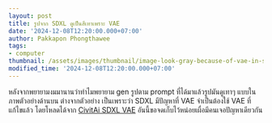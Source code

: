 ```yaml
---
layout: post
title: รูปจาก SDXL ดูเป็นสีเทาเพราะ VAE
date: '2024-12-08T12:20:00.000+07:00'
author: Pakkapon Phongthawee
tags:
- computer
thumbnail: /assets/images/thumbnail/image-look-gray-because-of-vae-in-sdxl.jpg
modified_time: '2024-12-08T12:20:00.000+07:00'
---
```

 หลังจากพยายามงมมานานว่าทำไมพยายาม gen รูปตาม prompt ที่ได้มาแล้วรูปมันดูเทาๆ แบบในภาพตัวอย่างด้านบน ต่างจากตัวอย่าง เป็นเพราะว่า SDXL มีปัญหาที่ VAE จำเป็นต้องใช้ VAE ที่แก้ไขแล้ว โดยโหลดได้จาก [CivitAi SDXL VAE](https://civitai.com/models/296576/sdxl-vae) อันนี้ขอจดเก็บไว้หน่อยเผื่อมีคนเจอปัญหาเดียวกัน